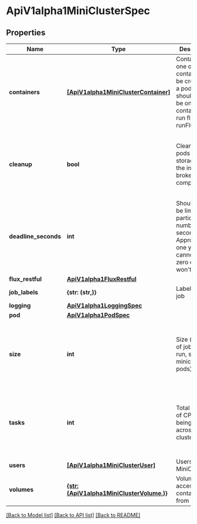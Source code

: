 # ApiV1alpha1MiniClusterSpec


## Properties
Name | Type | Description | Notes
------------ | ------------- | ------------- | -------------
**containers** | [**[ApiV1alpha1MiniClusterContainer]**](ApiV1alpha1MiniClusterContainer.md) | Containers is one or more containers to be created in a pod. There should only be one container to run flux with runFlux | 
**cleanup** | **bool** | Cleanup the pods and storage when the index broker pod is complete | [optional]  if omitted the server will use the default value of False
**deadline_seconds** | **int** | Should the job be limited to a particular number of seconds? Approximately one year. This cannot be zero or job won&#39;t start | [optional]  if omitted the server will use the default value of 0
**flux_restful** | [**ApiV1alpha1FluxRestful**](ApiV1alpha1FluxRestful.md) |  | [optional] 
**job_labels** | **{str: (str,)}** | Labels for the job | [optional] 
**logging** | [**ApiV1alpha1LoggingSpec**](ApiV1alpha1LoggingSpec.md) |  | [optional] 
**pod** | [**ApiV1alpha1PodSpec**](ApiV1alpha1PodSpec.md) |  | [optional] 
**size** | **int** | Size (number of job pods to run, size of minicluster in pods) | [optional]  if omitted the server will use the default value of 0
**tasks** | **int** | Total number of CPUs being run across entire cluster | [optional]  if omitted the server will use the default value of 0
**users** | [**[ApiV1alpha1MiniClusterUser]**](ApiV1alpha1MiniClusterUser.md) | Users of the MiniCluster | [optional] 
**volumes** | [**{str: (ApiV1alpha1MiniClusterVolume,)}**](ApiV1alpha1MiniClusterVolume.md) | Volumes accessible to containers from a host | [optional] 

[[Back to Model list]](../README.md#documentation-for-models) [[Back to API list]](../README.md#documentation-for-api-endpoints) [[Back to README]](../README.md)



